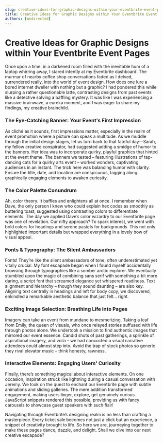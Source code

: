 ```yaml
---
slug: creative-ideas-for-graphic-designs-within-your-eventbrite-event-pages
title: Creative Ideas for Graphic Designs within Your Eventbrite Event Pages
authors: [undirected]
---
```


# Creative Ideas for Graphic Designs within Your Eventbrite Event Pages

Once upon a time, in a darkened room filled with the inevitable hum of a laptop whirring away, I stared intently at my Eventbrite dashboard. The murmur of nearby coffee shop conversations faded as I delved, surrendered really, into the world of event design. How does one lure a bored internet dweller with nothing but a graphic? I had pondered this while slurping a rather questionable latte, contrasting designs from past events like a detective solving a baffling mystery. It was like I was experiencing a massive brainwave, a eureka moment, and I was eager to share my findings, my creative brainchild.

### The Eye-Catching Banner: Your Event's First Impression

As cliché as it sounds, first impressions matter, especially in the realm of event promotion where a picture can speak a multitude. As we muddle through the initial design stages, let us turn back to that fateful day—Sarah, my fellow creative conspirator, had suggested adding a smidge of humor to the banners. Her idea was to incorporate quirky, playful graphics that hinted at the event theme. The banners we tested – featuring illustrations of tap-dancing cats for a quirky arts event – worked wonders, captivating audiences in an instant. The trick here was balancing humor with clarity. Ensure the title, date, and location are conspicuous, tagging along graphically engaging elements to awaken curiosity.

### The Color Palette Conundrum

Ah, color theory. It baffles and enlightens all at once. I remember when Dave, the only person I knew who could explain hex codes as smoothly as buttering toast, suggested using contrasting colors to differentiate elements. The day we applied Dave’s color wizardry to our Eventbrite page was one of revelation. Our nifty approach? To spark interest, we went with bold colors for headings and serene pastels for backgrounds. This not only highlighted important details but wrapped everything in a lovely bow of visual appeal.

### Fonts & Typography: The Silent Ambassadors

Fonts! They’re like the silent ambassadors of tone, often underestimated yet vitally crucial. My font escapade began when I found myself accidentally browsing through typographies like a somber arctic explorer. We eventually stumbled upon the magic of combining sans serif with something a bit more daring, a script font that screamed elegance yet whispered readiness. Text alignment and hierarchy – though they sound daunting – are also key. Aligning text centrally in headings and left for body copy, we discovered, enkindled a remarkable aesthetic balance that just felt... right.

### Exciting Image Selection: Breathing Life into Pages

Imagery can take an event from mundane to mesmerizing. Taking a leaf from Emily, the queen of visuals, who once relayed stories suffused with life through photos alone. We undertook a mission to find authentic images that mirrored our event essence. Candid shots of past gatherings, a sprinkle of aspirational imagery, and voila – we had concocted a visual narrative attendees could almost step into. Avoid the trap of stock photos so generic they rival elevator music – think honesty, rawness.

### Interactive Elements: Engaging Users' Curiosity 

Finally, there’s something magical about interactive elements. On one occasion, inspiration struck like lightning during a casual conversation with Jeremy. We took on the quest to enchant our Eventbrite page with subtle animations and sliding galleries. The mere addition transformed engagement, making users linger, explore, get genuinely curious. JavaScript snippets rendered this possible, providing us with fancy carousels to showcase guest speakers with such flair!

Navigating through Eventbrite’s designing realm is no less than crafting a masterpiece. Every ticket sale becomes not just a click but an experience, a snippet of creativity brought to life. So here we are, journeying together to make these pages dance, dazzle, and delight. Shall we dive into our next creative escapade?